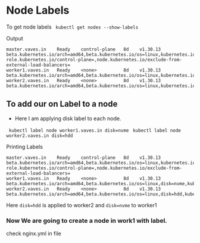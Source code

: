 # Node Labels
To get node labels
``` kubectl get nodes --show-labels```

Output
```NAME               STATUS   ROLES           AGE   VERSION    LABELS
master.vaves.in    Ready    control-plane   8d    v1.30.13   beta.kubernetes.io/arch=amd64,beta.kubernetes.io/os=linux,kubernetes.io/arch=amd64,kubernetes.io/hostname=master.vaves.in,kubernetes.io/os=linux,node-role.kubernetes.io/control-plane=,node.kubernetes.io/exclude-from-external-load-balancers=
worker1.vaves.in   Ready    <none>          8d    v1.30.13   beta.kubernetes.io/arch=amd64,beta.kubernetes.io/os=linux,kubernetes.io/arch=amd64,kubernetes.io/hostname=worker1.vaves.in,kubernetes.io/os=linux
worker2.vaves.in   Ready    <none>          8d    v1.30.13   beta.kubernetes.io/arch=amd64,beta.kubernetes.io/os=linux,kubernetes.io/arch=amd64,kubernetes.io/hostname=worker2.vaves.in,kubernetes.io/os=linux
```

## To add our on Label to a node

- Here I am applying disk label to each node.

``` kubectl label node worker1.vaves.in disk=nvme```
``` kubectl label node worker2.vaves.in disk=hdd```

Printing Labels
``` NAME               STATUS   ROLES           AGE   VERSION    LABELS
master.vaves.in    Ready    control-plane   8d    v1.30.13   beta.kubernetes.io/arch=amd64,beta.kubernetes.io/os=linux,kubernetes.io/arch=amd64,kubernetes.io/hostname=master.vaves.in,kubernetes.io/os=linux,node-role.kubernetes.io/control-plane=,node.kubernetes.io/exclude-from-external-load-balancers=
worker1.vaves.in   Ready    <none>          8d    v1.30.13   beta.kubernetes.io/arch=amd64,beta.kubernetes.io/os=linux,disk=nvme,kubernetes.io/arch=amd64,kubernetes.io/hostname=worker1.vaves.in,kubernetes.io/os=linux
worker2.vaves.in   Ready    <none>          8d    v1.30.13   beta.kubernetes.io/arch=amd64,beta.kubernetes.io/os=linux,disk=hdd,kubernetes.io/arch=amd64,kubernetes.io/hostname=worker2.vaves.in,kubernetes.io/os=linux   
```
Here `disk=hdd` is applied to worker2 and `disk=nvme` to worker1 

### Now We are going to create a node in work1 with label. 

check nginx.yml in file